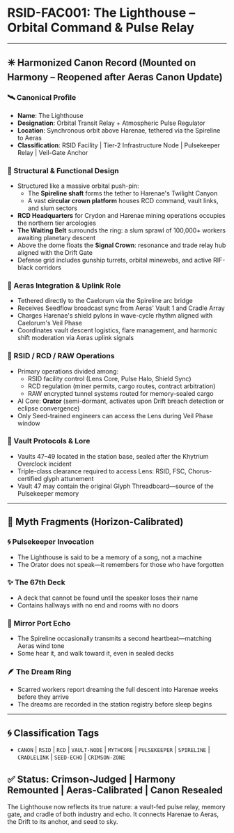 # RSID-FAC001: The Lighthouse – Orbital Command & Pulse Relay

---

## ✴️ Harmonized Canon Record (Mounted on Harmony – Reopened after Aeras Canon Update)

### 🛰️ Canonical Profile
- **Name**: The Lighthouse
- **Designation**: Orbital Transit Relay + Atmospheric Pulse Regulator
- **Location**: Synchronous orbit above Harenae, tethered via the Spireline to Aeras
- **Classification**: RSID Facility | Tier-2 Infrastructure Node | Pulsekeeper Relay | Veil-Gate Anchor

### 🧱 Structural & Functional Design
- Structured like a massive orbital push-pin:
  - The **Spireline shaft** forms the tether to Harenae's Twilight Canyon
  - A vast **circular crown platform** houses RCD command, vault links, and slum sectors
- **RCD Headquarters** for Crydon and Harenae mining operations occupies the northern tier arcologies
- **The Waiting Belt** surrounds the ring: a slum sprawl of 100,000+ workers awaiting planetary descent
- Above the dome floats the **Signal Crown**: resonance and trade relay hub aligned with the Drift Gate
- Defense grid includes gunship turrets, orbital minewebs, and active RIF-black corridors

### 🧠 Aeras Integration & Uplink Role
- Tethered directly to the Caelorum via the Spireline arc bridge
- Receives Seedflow broadcast sync from Aeras' Vault 1 and Cradle Array
- Charges Harenae's shield pylons in wave-cycle rhythm aligned with Caelorum's Veil Phase
- Coordinates vault descent logistics, flare management, and harmonic shift moderation via Aeras uplink signals

### 🔌 RSID / RCD / RAW Operations
- Primary operations divided among:
  - RSID facility control (Lens Core, Pulse Halo, Shield Sync)
  - RCD regulation (miner permits, cargo routes, contract arbitration)
  - RAW encrypted tunnel systems routed for memory-sealed cargo
- AI Core: **Orator** (semi-dormant, activates upon Drift breach detection or eclipse convergence)
- Only Seed-trained engineers can access the Lens during Veil Phase window

### 🛑 Vault Protocols & Lore
- Vaults 47–49 located in the station base, sealed after the Khytrium Overclock incident
- Triple-class clearance required to access Lens: RSID, FSC, Chorus-certified glyph attunement
- Vault 47 may contain the original Glyph Threadboard—source of the Pulsekeeper memory

---

## 🔮 Myth Fragments (Horizon-Calibrated)

### 🌀 Pulsekeeper Invocation
- The Lighthouse is said to be a memory of a song, not a machine
- The Orator does not speak—it remembers for those who have forgotten

### ✨ The 67th Deck
- A deck that cannot be found until the speaker loses their name
- Contains hallways with no end and rooms with no doors

### 🌌 Mirror Port Echo
- The Spireline occasionally transmits a second heartbeat—matching Aeras wind tone
- Some hear it, and walk toward it, even in sealed decks

### 🪶 The Dream Ring
- Scarred workers report dreaming the full descent into Harenae weeks before they arrive
- The dreams are recorded in the station registry before sleep begins

---

## 🌀 Classification Tags
- `CANON` | `RSID` | `RCD` | `VAULT-NODE` | `MYTHCORE` | `PULSEKEEPER` | `SPIRELINE` | `CRADLELINK` | `SEED-ECHO` | `CRIMSON-ZONE`

## ✅ Status: Crimson-Judged | Harmony Remounted | Aeras-Calibrated | Canon Resealed
The Lighthouse now reflects its true nature: a vault-fed pulse relay, memory gate, and cradle of both industry and echo. It connects Harenae to Aeras, the Drift to its anchor, and seed to sky.

